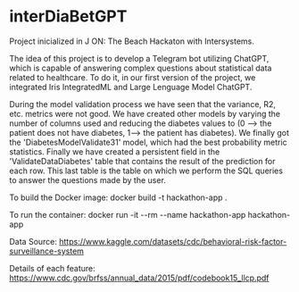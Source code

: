 # interDiaBetGPT

Project inicialized in J ON: The Beach Hackaton with Intersystems.

The idea of this project is to develop a Telegram bot utilizing ChatGPT, which is capable of answering complex questions about statistical data related to healthcare. To do it, in our first version of the project, we integrated Iris IntegratedML and Large Lenguage Model ChatGPT.

During the model validation process we have seen that the variance, R2, etc. metrics were not good. We have created other models by varying the number of columns used and reducing the diabetes values to (0 --> the patient does not have diabetes, 1--> the patient has diabetes). We finally got the 'DiabetesModelValidate31' model, which had the best probability metric statistics. Finally we have created a persistent field in the 'ValidateDataDiabetes' table that contains the result of the prediction for each row. This last table is the table on which we perform the SQL queries to answer the questions made by the user.

To build the Docker image:
docker build -t hackathon-app . 

To run the container:
docker run -it --rm --name hackathon-app hackathon-app

Data Source: https://www.kaggle.com/datasets/cdc/behavioral-risk-factor-surveillance-system

Details of each feature: https://www.cdc.gov/brfss/annual_data/2015/pdf/codebook15_llcp.pdf
